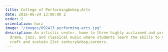 ```yaml
---
title: College of Performing&nbsp;Arts
date: 2016-06-24 13:00:00 Z
order: 2
orientation: horz
image: "/images/092413_performing-arts.jpg"
description: An artistic center, home to three highly acclaimed and progressive schools
  drama, jazz, and classical music where students learn the skills to master their
  craft and sustain 21st century&nbsp;careers.
---
```


